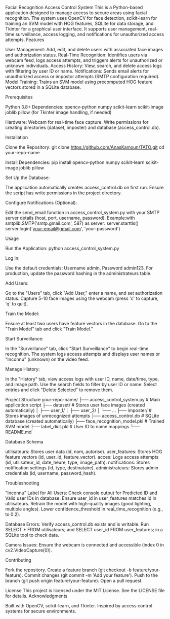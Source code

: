Facial Recognition Access Control System
This is a Python-based application designed to manage access to secure areas using facial recognition. The system uses OpenCV for face detection, scikit-learn for training an SVM model with HOG features, SQLite for data storage, and Tkinter for a graphical user interface. It supports user management, real-time surveillance, access logging, and notifications for unauthorized access attempts.
Features

User Management: Add, edit, and delete users with associated face images and authorization status.
Real-Time Recognition: Identifies users via webcam feed, logs access attempts, and triggers alerts for unauthorized or unknown individuals.
Access History: View, search, and delete access logs with filtering by user ID or name.
Notifications: Sends email alerts for unauthorized access or impostor attempts (SMTP configuration required).
Model Training: Trains an SVM model using precomputed HOG feature vectors stored in a SQLite database.

Prerequisites

Python 3.8+
Dependencies:
opencv-python
numpy
scikit-learn
scikit-image
joblib
pillow (for Tkinter image handling, if needed)


Hardware:
Webcam for real-time face capture.
Write permissions for creating directories (dataset, imposter) and database (access_control.db).



Installation

Clone the Repository:
git clone https://github.com/AnasKamoun/TATO.git
cd your-repo-name


Install Dependencies:
pip install opencv-python numpy scikit-learn scikit-image joblib pillow


Set Up the Database:

The application automatically creates access_control.db on first run.
Ensure the script has write permissions in the project directory.


Configure Notifications (Optional):

Edit the send_email function in access_control_system.py with your SMTP server details (host, port, username, password).
Example:with smtplib.SMTP('smtp.gmail.com', 587) as server:
    server.starttls()
    server.login('your-email@gmail.com', 'your-password')





Usage

Run the Application:
python access_control_system.py


Log In:

Use the default credentials: Username admin, Password admin123.
For production, update the password hashing in the administrateurs table.


Add Users:

Go to the "Users" tab, click "Add User," enter a name, and set authorization status.
Capture 5-10 face images using the webcam (press 'c' to capture, 'q' to quit).


Train the Model:

Ensure at least two users have feature vectors in the database.
Go to the "Train Model" tab and click "Train Model."


Start Surveillance:

In the "Surveillance" tab, click "Start Surveillance" to begin real-time recognition.
The system logs access attempts and displays user names or "Inconnu" (unknown) on the video feed.


Manage History:

In the "History" tab, view access logs with user ID, name, date/time, type, and image path.
Use the search fields to filter by user ID or name.
Select entries and click "Delete Selected" to remove them.



Project Structure
your-repo-name/
├── access_control_system.py  # Main application script
├── dataset/                  # Stores user face images (created automatically)
│   ├── user_1/
│   ├── user_2/
│   └── ...
├── imposter/                 # Stores images of unrecognized attempts
├── access_control.db         # SQLite database (created automatically)
├── face_recognition_model.pkl # Trained SVM model
├── label_dict.pkl            # User ID to name mappings
└── README.md

Database Schema

utilisateurs: Stores user data (id, nom, autorise).
user_features: Stores HOG feature vectors (id, user_id, feature_vector).
acces: Logs access attempts (id, utilisateur_id, date_heure, type, image_path).
notifications: Stores notification settings (id, type, destinataire).
administrateurs: Stores admin credentials (id, username, password_hash).

Troubleshooting

"Inconnu" Label for All Users:
Check console output for Predicted ID and Valid user IDs in database.
Ensure user_id in user_features matches id in utilisateurs.
Retrain the model with high-quality images (good lighting, multiple angles).
Lower confidence_threshold in real_time_recognition (e.g., to 0.2).


Database Errors:
Verify access_control.db exists and is writable.
Run SELECT * FROM utilisateurs; and SELECT user_id FROM user_features; in a SQLite tool to check data.


Camera Issues:
Ensure the webcam is connected and accessible (index 0 in cv2.VideoCapture(0)).



Contributing

Fork the repository.
Create a feature branch (git checkout -b feature/your-feature).
Commit changes (git commit -m 'Add your feature').
Push to the branch (git push origin feature/your-feature).
Open a pull request.

License
This project is licensed under the MIT License. See the LICENSE file for details.
Acknowledgments

Built with OpenCV, scikit-learn, and Tkinter.
Inspired by access control systems for secure environments.

